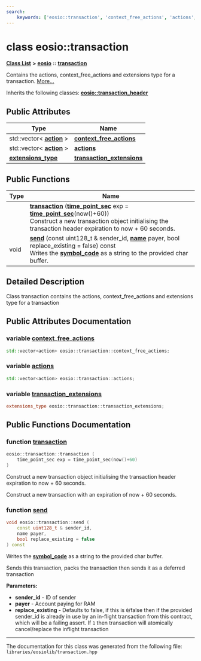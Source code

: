 ```yaml
---
search:
    keywords: ['eosio::transaction', 'context_free_actions', 'actions', 'transaction_extensions', 'transaction', 'send']
---
```


# class eosio::transaction

[**Class List**](annotated.md) **>** [**eosio**](namespaceeosio.md) **::** [**transaction**](classeosio_1_1transaction.md)


Contains the actions, context\_free\_actions and extensions type for a transaction. [More...](#detailed-description)


Inherits the following classes: **[eosio::transaction\_header](classeosio_1_1transaction__header.md)**

## Public Attributes

|Type|Name|
|-----|-----|
|std::vector< **[action](structeosio_1_1action.md)** >|[**context\_free\_actions**](group__transactioncppapi_ga38263b68fda9925f2c6472777a04179c.md#ga38263b68fda9925f2c6472777a04179c)|
|std::vector< **[action](structeosio_1_1action.md)** >|[**actions**](group__transactioncppapi_gad53cc19e62742bf205934509c1363e42.md#gad53cc19e62742bf205934509c1363e42)|
|**[extensions\_type](group__transaction_ga19c346b66f7145a5336177ac3eb0849e.md#ga19c346b66f7145a5336177ac3eb0849e)**|[**transaction\_extensions**](group__transactioncppapi_ga445fd87e3465a1ca647c711c1ac0c711.md#ga445fd87e3465a1ca647c711c1ac0c711)|


## Public Functions

|Type|Name|
|-----|-----|
||[**transaction**](group__transactioncppapi_gad090d569f520dce4919de93bcec2e260.md#gad090d569f520dce4919de93bcec2e260) (**[time\_point\_sec](classeosio_1_1time__point__sec.md)** exp = **[time\_point\_sec](classeosio_1_1time__point__sec.md)**(now()+60)) <br>Construct a new transaction object initialising the transaction header expiration to now + 60 seconds. |
|void|[**send**](group__transactioncppapi_gaff16436e52fff284fabc0b748be342b4.md#gaff16436e52fff284fabc0b748be342b4) (const uint128\_t & sender\_id, **[name](structeosio_1_1name.md)** payer, bool replace\_existing = false) const <br>Writes the **[symbol\_code](classeosio_1_1symbol__code.md)** as a string to the provided char buffer. |


## Detailed Description

Class transaction contains the actions, context\_free\_actions and extensions type for a transaction 
## Public Attributes Documentation

### variable <a id="ga38263b68fda9925f2c6472777a04179c" href="#ga38263b68fda9925f2c6472777a04179c">context\_free\_actions</a>

```cpp
std::vector<action> eosio::transaction::context_free_actions;
```



### variable <a id="gad53cc19e62742bf205934509c1363e42" href="#gad53cc19e62742bf205934509c1363e42">actions</a>

```cpp
std::vector<action> eosio::transaction::actions;
```



### variable <a id="ga445fd87e3465a1ca647c711c1ac0c711" href="#ga445fd87e3465a1ca647c711c1ac0c711">transaction\_extensions</a>

```cpp
extensions_type eosio::transaction::transaction_extensions;
```



## Public Functions Documentation

### function <a id="gad090d569f520dce4919de93bcec2e260" href="#gad090d569f520dce4919de93bcec2e260">transaction</a>

```cpp
eosio::transaction::transaction (
    time_point_sec exp = time_point_sec(now()+60)
)
```

Construct a new transaction object initialising the transaction header expiration to now + 60 seconds. 

Construct a new transaction with an expiration of now + 60 seconds. 

### function <a id="gaff16436e52fff284fabc0b748be342b4" href="#gaff16436e52fff284fabc0b748be342b4">send</a>

```cpp
void eosio::transaction::send (
    const uint128_t & sender_id,
    name payer,
    bool replace_existing = false
) const
```

Writes the **[symbol\_code](classeosio_1_1symbol__code.md)** as a string to the provided char buffer. 

Sends this transaction, packs the transaction then sends it as a deferred transaction


**Parameters:**


* **sender\_id** - ID of sender 
* **payer** - Account paying for RAM 
* **replace\_existing** - Defaults to false, if this is `0`/false then if the provided sender\_id is already in use by an in-flight transaction from this contract, which will be a failing assert. If `1` then transaction will atomically cancel/replace the inflight transaction 





----------------------------------------
The documentation for this class was generated from the following file: `libraries/eosiolib/transaction.hpp`
